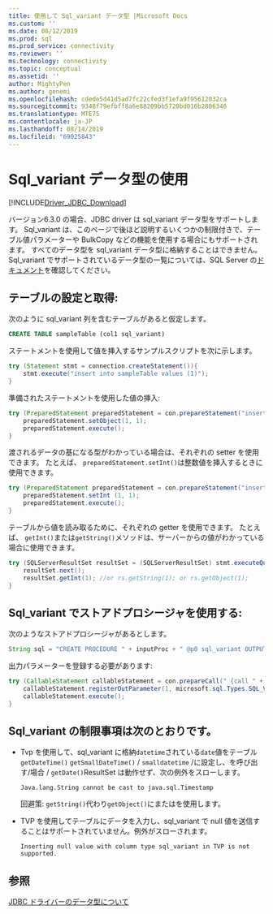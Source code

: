 ```yaml
---
title: 使用して Sql_variant データ型 |Microsoft Docs
ms.custom: ''
ms.date: 08/12/2019
ms.prod: sql
ms.prod_service: connectivity
ms.reviewer: ''
ms.technology: connectivity
ms.topic: conceptual
ms.assetid: ''
author: MightyPen
ms.author: genemi
ms.openlocfilehash: cdede5d41d5ad7fc22cfed3f1efa9f95612032ca
ms.sourcegitcommit: 9348f79efbff8a6e88209bb5720bd016b2806346
ms.translationtype: MTE75
ms.contentlocale: ja-JP
ms.lasthandoff: 08/14/2019
ms.locfileid: "69025843"
---
```

# <a name="using-sql_variant-data-type"></a>Sql_variant データ型の使用

[!INCLUDE[Driver_JDBC_Download](../../includes/driver_jdbc_download.md)]

バージョン6.3.0 の場合、JDBC driver は sql_variant データ型をサポートします。 Sql_variant は、このページで後ほど説明するいくつかの制限付きで、テーブル値パラメーターや BulkCopy などの機能を使用する場合にもサポートされます。 すべてのデータ型を sql_variant データ型に格納することはできません。 Sql_variant でサポートされているデータ型の一覧については、SQL Server の[ドキュメント](https://docs.microsoft.com/sql/t-sql/data-types/sql-variant-transact-sql)を確認してください。

##  <a name="populating-and-retrieving-a-table"></a>テーブルの設定と取得:
次のように sql_variant 列を含むテーブルがあると仮定します。

```sql
CREATE TABLE sampleTable (col1 sql_variant)  
```

ステートメントを使用して値を挿入するサンプルスクリプトを次に示します。

```java
try (Statement stmt = connection.createStatement()){
    stmt.execute("insert into sampleTable values (1)");
}
```

準備されたステートメントを使用した値の挿入:

```java
try (PreparedStatement preparedStatement = con.prepareStatement("insert into sampleTable values (?)")) {
    preparedStatement.setObject(1, 1);  
    preparedStatement.execute();
}
```      

渡されるデータの基になる型がわかっている場合は、それぞれの setter を使用できます。 たとえば、 `preparedStatement.setInt()`は整数値を挿入するときに使用できます。

```java
try (PreparedStatement preparedStatement = con.prepareStatement("insert into table values (?)")) {
    preparedStatement.setInt (1, 1);
    preparedStatement.execute();
}
```

テーブルから値を読み取るために、それぞれの getter を使用できます。 たとえば、 `getInt()`または`getString()`メソッドは、サーバーからの値がわかっている場合に使用できます。    

```java
try (SQLServerResultSet resultSet = (SQLServerResultSet) stmt.executeQuery("select * from sampleTable ")) {
    resultSet.next();          
    resultSet.getInt(1); //or rs.getString(1); or rs.getObject(1);
}
```

## <a name="using-stored-procedures-with-sql_variant"></a>Sql_variant でストアドプロシージャを使用する:   
次のようなストアドプロシージャがあるとします。     

```java
String sql = "CREATE PROCEDURE " + inputProc + " @p0 sql_variant OUTPUT AS SELECT TOP 1 @p0=col1 FROM sampleTable ";
``` 
    
出力パラメーターを登録する必要があります:

```java
try (CallableStatement callableStatement = con.prepareCall(" {call " + inputProc + " (?) }")) {
    callableStatement.registerOutParameter(1, microsoft.sql.Types.SQL_VARIANT);      
    callableStatement.execute();
}
```

## <a name="limitations-of-sql_variant"></a>Sql_variant の制限事項は次のとおりです。
- Tvp を使用して、sql_variant に格納`datetime`されている`date`値をテーブル`getDateTime()` `getSmallDateTime()` / `smalldatetime` /に設定し、を呼び出す/場合 / `getDate()`ResultSet は動作せず、次の例外をスローします。
    
    `Java.lang.String cannot be cast to java.sql.Timestamp`
   
    回避策: `getString()`代わり`getObject()`にまたはを使用します。 
    
- TVP を使用してテーブルにデータを入力し、sql_variant で null 値を送信することはサポートされていません。例外がスローされます。
    
    `Inserting null value with column type sql_variant in TVP is not supported.`

## <a name="see-also"></a>参照

[JDBC ドライバーのデータ型について](../../connect/jdbc/understanding-the-jdbc-driver-data-types.md)  
